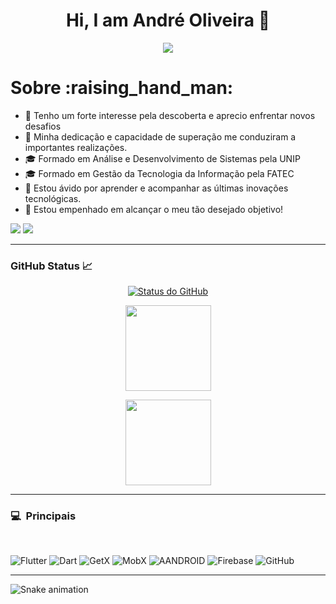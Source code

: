 <h1 align="center">Hi, I am André Oliveira 👋</h1>

<p align="center">
  <a href="#">
    <img src="https://komarev.com/ghpvc/?username=dre-oliveira&color=blueviolet&label=👀+Profile+views">
  </a>
</p>

<h1>Sobre :raising_hand_man:</h1>

- 🏁 Tenho um forte interesse pela descoberta e aprecio enfrentar novos desafios
- 🏅 Minha dedicação e capacidade de superação me conduziram a importantes realizações.
- 🎓 Formado em Análise e Desenvolvimento de Sistemas pela UNIP
- 🎓 Formado em Gestão da Tecnologia da Informação pela FATEC
- 🧠 Estou ávido por aprender e acompanhar as últimas inovações tecnológicas.
- 💼 Estou empenhado em alcançar o meu tão desejado objetivo!

<p>
  <a href="hhttps://www.linkedin.com"><img src="https://img.shields.io/badge/-LinkedIn-%230077B5?style=for-the-badge&logo=linkedin&logoColor=white" target="_blank"></a>
  <a href="mailto:work.dreoliveira@gmail.com"><img src="https://img.shields.io/badge/Gmail-D14836?style=for-the-badge&logo=gmail&logoColor=white" target="_blank"></a>
</p>
  

<hr>

<h3 align="left">GitHub Status 📈</h3>

<p align="center">
  <a href="#">
    <img alt="Status do GitHub" src="https://github-readme-stats-sigma-five.vercel.app/api?username=dre-oliveira&show_icons=true&theme=nightowl">
  </a>
  <br/>
    <p align="center">
        <img height="137px" src="https://github-readme-streak-stats.herokuapp.com/?user=dre-oliveira&hide_border=true&theme=nightowl" />
    </p>

  <p align="center">
<img height="137px" src="https://github-readme-stats.vercel.app/api/top-langs/?username=dre-oliveira&hide=html&hide_title=true&hide_border=true&layout=compact&langs_count=8&theme=nightowl" />
    </p>
    

<hr>

### 💻 &nbsp;Principais
  <br/>

![Flutter](https://img.shields.io/badge/FLUTTER-02569B.svg?&style=flat&logo=flutter&logoColor=white) 
![Dart](https://img.shields.io/badge/DART-%230175C2.svg?&style=flat&logo=dart&logoColor=white)
![GetX](https://img.shields.io/badge/GETX-%23121011.svg?&style=flat&logo=getx&logoColor=white) 
![MobX](https://img.shields.io/badge/MOBX-%23121011.svg?&style=flat&logo=mobx&logoColor=white) 
![AANDROID](https://img.shields.io/badge/ANDROID-6DB33F.svg?&style=flat&logo=ANDROIDt&logoColor=white)
![Firebase](https://img.shields.io/badge/FIREBASE-FFCA28.svg?&style=flat&logo=firebase&logoColor=black)
![GitHub](https://img.shields.io/badge/GITHUB-%23121011.svg?&style=flat&logo=github&logoColor=white)

---

  
![Snake animation](https://github.com/dre-oliveira/dre-oliveira/blob/output/github-contribution-grid-snake.svg)
